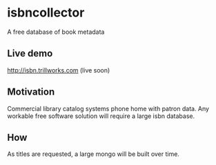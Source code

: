 # isbncollector
A free database of book metadata

## Live demo
http://isbn.trillworks.com (live soon)

## Motivation
Commercial library catalog systems phone home with patron data. Any workable free software solution will require a large isbn database.

## How
As titles are requested, a large mongo will be built over time.
